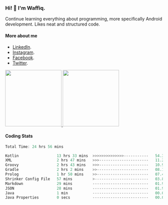 ### Hi! 👋 I'm Waffiq.

Continue learning everything about programming, more specifically Android development. Likes neat and structured code.

#### More about me 
- [LinkedIn](https://www.linkedin.com/in/waffiqaziz/).
- [Instagram](https://www.instagram.com/waffiqaziz/).
- [Facebook](https://web.facebook.com/WaffiqAziz/).
- [Twitter](https://twitter.com/AzizWaffiq).

<p align="left">
<a href="https://github.com/waffiqaziz">
  <img height="180em" src="https://github-readme-stats-eight-theta.vercel.app/api?username=waffiqaziz&show_icons=true&theme=algolia&include_all_commits=true&count_private=true"/>
  <img height="180em" src="https://github-readme-stats-eight-theta.vercel.app/api/top-langs/?username=waffiqaziz&layout=compact&langs_count=8&theme=algolia"/>
</a>
</p>

#### Coding Stats
<!--START_SECTION:waka-->

```rust
Total Time: 24 hrs 56 mins

Kotlin                 13 hrs 33 mins  >>>>>>>>>>>>>>-----------   54.39 %
XML                    2 hrs 47 mins   >>>----------------------   11.21 %
Groovy                 2 hrs 43 mins   >>>----------------------   10.92 %
Gradle                 2 hrs 2 mins    >>-----------------------   08.18 %
Prolog                 1 hr 50 mins    >>-----------------------   07.41 %
Shrinker Config File   57 mins         >------------------------   03.83 %
Markdown               29 mins         -------------------------   01.99 %
JSON                   28 mins         -------------------------   01.91 %
Java                   1 min           -------------------------   00.09 %
Java Properties        0 secs          -------------------------   00.05 %
```

<!--END_SECTION:waka-->
